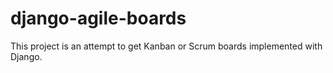 django-agile-boards
===================

This project is an attempt to get Kanban or Scrum boards implemented with
Django.
